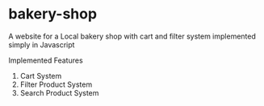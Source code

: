 # bakery-shop
A website for a Local bakery shop with cart and filter system implemented simply in Javascript

Implemented Features

1) Cart System
2) Filter Product System
3) Search Product System
